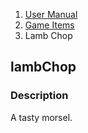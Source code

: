<ol class="breadcrumb">
  <li><a href="#/docs/contents">User Manual</a></li>
  <li><a href="#/docs/game">Game Items</a></li>
<li class="active">Lamb Chop</li>
</ol>

## lambChop

### Description

A tasty morsel. 